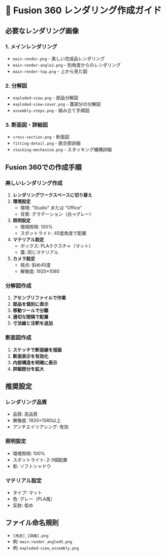# 🎨 Fusion 360 レンダリング作成ガイド

## 必要なレンダリング画像

### 1. メインレンダリング
- `main-render.png` - 美しい完成品レンダリング
- `main-render-angle2.png` - 別角度からのレンダリング
- `main-render-top.png` - 上から見た図

### 2. 分解図
- `exploded-view.png` - 部品分解図
- `exploded-view-cover.png` - 蓋部分の分解図
- `assembly-steps.png` - 組み立て手順図

### 3. 断面図・詳細図
- `cross-section.png` - 断面図
- `fitting-detail.png` - 嵌合部詳細
- `stacking-mechanism.png` - スタッキング機構詳細

## Fusion 360での作成手順

### 美しいレンダリング作成
1. **レンダリングワークスペースに切り替え**
2. **環境設定**
   - 環境: "Studio" または "Office"
   - 背景: グラデーション（白→グレー）
3. **照明設定**
   - 環境照明: 100%
   - スポットライト: 45度角度で配置
4. **マテリアル設定**
   - ボックス: PLAテクスチャ（マット）
   - 蓋: 同じマテリアル
5. **カメラ設定**
   - 視点: 斜め45度
   - 解像度: 1920×1080

### 分解図作成
1. **アセンブリファイルで作業**
2. **部品を個別に表示**
3. **移動ツールで分離**
4. **適切な間隔で配置**
5. **寸法線と注釈を追加**

### 断面図作成
1. **スケッチで断面線を描画**
2. **断面表示を有効化**
3. **内部構造を明確に表示**
4. **詳細部分を拡大**

## 推奨設定

### レンダリング品質
- 品質: 高品質
- 解像度: 1920×1080以上
- アンチエイリアシング: 有効

### 照明設定
- 環境照明: 100%
- スポットライト: 2-3個配置
- 影: ソフトシャドウ

### マテリアル設定
- タイプ: マット
- 色: グレー（PLA風）
- 反射: 低め

## ファイル命名規則
- `[用途]_[詳細].png`
- 例: `main-render_angle45.png`
- 例: `exploded-view_assembly.png` 
